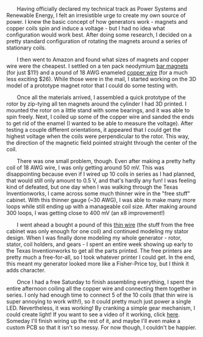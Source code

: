 &nbsp;&nbsp;&nbsp;&nbsp;&nbsp;&nbsp; Having officially declared my technical track as Power Systems and Renewable Energy, I felt an irresistible urge to create my own source of power. I knew the basic concept of how generators work - magnets and copper coils spin and induce a voltage - but I had no idea what configuration would work best. After doing some research, I decided on a pretty standard configuration of rotating the magnets around a series of stationary coils. 

&nbsp;&nbsp;&nbsp;&nbsp;&nbsp;&nbsp; I then went to Amazon and found what sizes of magnets and copper wire were the cheapest. I settled on a ten pack neodymium [bar magnets](https://www.amazon.com/dp/B0B5DGTXQY?ref=ppx_yo2ov_dt_b_fed_asin_title&th=1) (for just $11!) and a pound of 18 AWG enameled [copper wire](https://www.amazon.com/dp/B07GBNQ1DS?ref=ppx_yo2ov_dt_b_fed_asin_title) (for a much less exciting $26). While those were in the mail, I started working on the 3D model of a prototype magnet rotor that I could do some testing with. 

&nbsp;&nbsp;&nbsp;&nbsp;&nbsp;&nbsp; Once all the materials arrived, I assembled a quick prototype of the rotor by zip-tying all ten magnets around the cylinder I had 3D printed. I mounted the rotor on a little stand with some bearings, and it was able to spin freely. Next, I coiled up some of the copper wire and sanded the ends to get rid of the enamel (I wanted to be able to measure the voltage). After testing a couple different orientations, it appeared that I could get the highest voltage when the coils were perpendicular to the rotor. This way, the direction of the magnetic field pointed straight through the center of the coil. 

&nbsp;&nbsp;&nbsp;&nbsp;&nbsp;&nbsp; There was one small problem, though. Even after making a pretty hefty coil of 18 AWG wire, I was only getting around 50 mV. This was disappointing because even if I wired up 10 coils in series as I had planned, that would still only amount to 0.5 V, and that's hardly any fun! I was feeling kind of defeated, but one day when I was walking through the Texas Inventionworks, I came across some much thinner wire in the "free stuff" cabinet. With this thinner gauge (~30 AWG), I was able to make many more loops while still ending up with a manageable coil size. After making around 300 loops, I was getting close to 400 mV (an x8 improvement!)

&nbsp;&nbsp;&nbsp;&nbsp;&nbsp;&nbsp; I went ahead a bought a pound of this [thin wire](https://www.remingtonindustries.com/magnet-wire/magnet-wire-30-awg-enameled-copper-8-spool-sizes/) (the stuff from the free cabinet was only enough for one coil) and continued modeling my stator design. When I was finally done modeling my whole generator - rotor, stator, coil holders, and gears - I spent an entire week showing up early to the Texas Inventionworks to get all the parts printed. The free printers are pretty much a free-for-all, so I took whatever printer I could get. In the end, this meant my generator looked more like a Fisher-Price toy, but I think it adds character. 

&nbsp;&nbsp;&nbsp;&nbsp;&nbsp;&nbsp; Once I had a free Saturday to finish assembling everything, I spent the entire afternoon coiling all the copper wire and connecting them together in series. I only had enough time to connect 5 of the 10 coils (that thin wire is super annoying to work with!), so it could pretty much just power a single LED. Nevertheless, it was working! By cranking a simple gear mechanism, I could create light! If you want to see a video of it working, click [here](https://photos.app.goo.gl/2M3Wm3uRGjBKQndP8). Someday I'll finish wiring up the rest of it, and maybe I'll even make a custom PCB so that it isn't so messy. For now though, I couldn't be happier. 